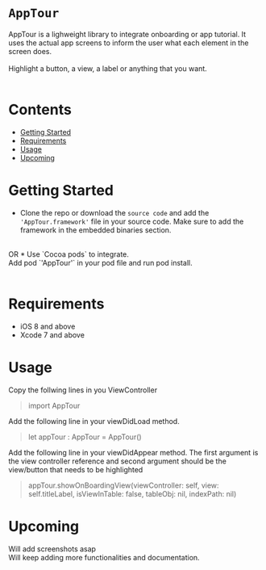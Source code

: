
# ```AppTour```

AppTour is a lighweight library to integrate onboarding or app tutorial. It uses the actual app screens to inform the user what each element in the screen does.
<br/><br/>
Highlight a button, a view, a label or anything that you want.
<br/><br/>

# Contents
* [Getting Started](#getting-started)
* [Requirements](#requirements)
* [Usage](#usage)
* [Upcoming](#upcoming)

# Getting Started
* Clone the repo or download the `source code` and add the `'AppTour.framework'` file in your source code. Make sure to add the framework in the embedded binaries section.
<br/>
OR
* Use `Cocoa pods` to integrate. <br/>Add pod `'AppTour'` in your pod file and run pod install.
<br/><br/>

# Requirements
* iOS 8 and above
* Xcode 7 and above

# Usage
Copy the follwing lines in you ViewController
> import AppTour

Add the following line in your viewDidLoad method.
> let appTour : AppTour = AppTour()

Add the following line in your viewDidAppear method. The first argument is the view controller reference and second argument should be the view/button that needs to be highlighted
> appTour.showOnBoardingView(viewController: self, view: self.titleLabel, isViewInTable: false, tableObj: nil, indexPath: nil)

# Upcoming
Will add screenshots asap
<br/>
Will keep adding more functionalities and documentation.
